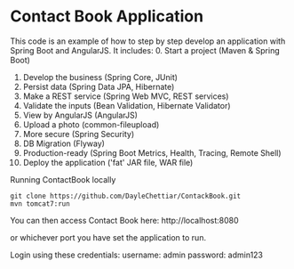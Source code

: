 Contact Book Application
=========================

This code is an example of how to step by step develop an application with Spring Boot and AngularJS. It includes:
 0. Start a project (Maven & Spring Boot)
 1. Develop the business (Spring Core, JUnit)
 2. Persist data (Spring Data JPA, Hibernate)
 3. Make a REST service (Spring Web MVC, REST services)
 4. Validate the inputs (Bean Validation, Hibernate Validator)
 5. View by AngularJS (AngularJS)
 6. Upload a photo (common-fileupload)
 7. More secure (Spring Security)
 8. DB Migration (Flyway)
 9. Production-ready (Spring Boot Metrics, Health, Tracing, Remote Shell)
 10. Deploy the application ('fat' JAR file, WAR file)

Running ContactBook locally

    git clone https://github.com/DayleChettiar/ContackBook.git
    mvn tomcat7:run

You can then access Contact Book here: http://localhost:8080

or whichever port you have set the application to run. 

Login using these credentials:
username: admin
password: admin123
